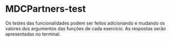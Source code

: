 # MDCPartners-test

Os testes das funcionalidades podem ser feitos adicionando e mudando os valores dos argumentos das funções de cada exercício.
As respostas serão apresentadas no terminal.
